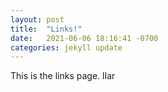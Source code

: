 ```yaml
---
layout: post
title:  "Links!"
date:   2021-06-06 18:16:41 -0700
categories: jekyll update
---
```

This is the links page. lIar